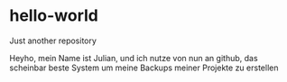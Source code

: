 # hello-world
Just another repository

Heyho, mein Name ist Julian, und ich nutze von nun an github, das scheinbar beste System um meine Backups meiner Projekte zu erstellen
